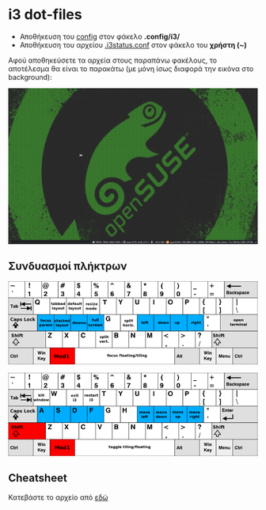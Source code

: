 # i3 dot-files

* Αποθήκευση του [config](./config) στον φάκελο **.config/i3/**  
* Αποθήκευση του αρχείου [.i3status.conf](./.i3status.conf) στον φάκελο του **χρήστη (~)**  

Αφού αποθηκεύσετε τα αρχεία στους παραπάνω φακέλους, το αποτέλεσμα θα είναι το παρακάτω (με μόνη ίσως διαφορά την εικόνα στο background):  

![i3 Dekstop](images/i3-desktop.jpg "i3 dekstop")

## Συνδυασμοί πλήκτρων

![Keyboard Bindings 1](images/keyboard-layer1.png "Keyboard Bindings 1")

![Keyboard Bindings 1](images/keyboard-layer2.png "Keyboard Bindings 1")

## Cheatsheet

Κατεβάστε το αρχείο από [εδώ](./i3%20-%20Reference%20Card.pdf)
